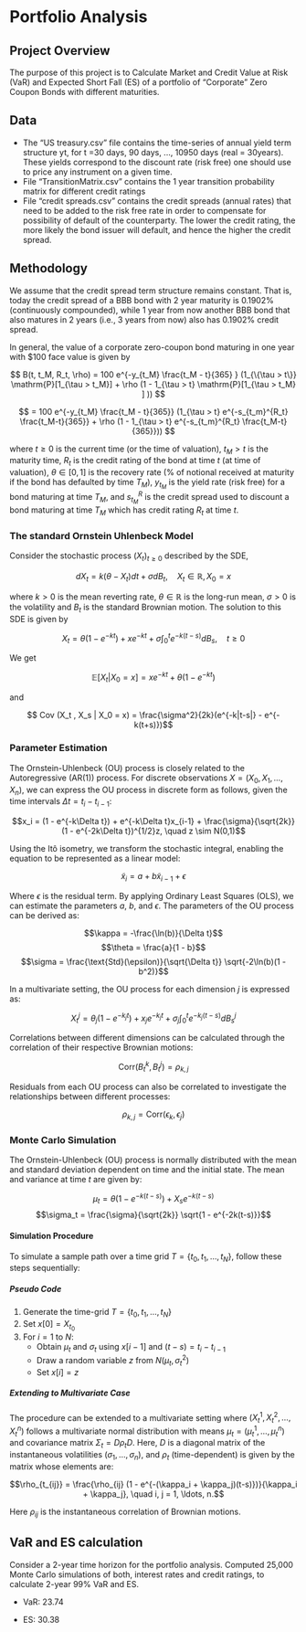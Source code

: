 # Portfolio Analysis

## Project Overview

The purpose of this project is to Calculate Market and Credit Value at Risk (VaR) and Expected Short Fall (ES) of a portfolio of “Corporate” Zero Coupon Bonds with different maturities.

## Data

- The “US treasury.csv” file contains the time-series of annual yield term structure yt, for t =30 days, 90 days, ..., 10950 days (real = 30years). These yields correspond to the discount rate (risk free) one should use to price any instrument on a given time.
- File “TransitionMatrix.csv” contains the 1 year transition probability matrix for different credit ratings
- File “credit spreads.csv” contains the credit spreads (annual rates) that need to be added to the risk free rate in order to compensate for possibility of default of the counterparty. The lower the credit rating, the more likely the bond issuer will default, and hence the higher the credit spread.

## Methodology

We assume that the credit spread term structure remains constant. That is, today the credit spread of a BBB bond with 2 year maturity is 0.1902% (continuously compounded), while 1 year from now another BBB bond that also matures in 2 years (i.e., 3 years from now) also has 0.1902% credit spread.

In general, the value of a corporate zero-coupon bond maturing in one year with $100 face value is given by

$$
B(t, t_M, R_t, \rho) = 100 e^{-y_{t_M} \frac{t_M - t}{365} } (1_{\{\tau > t\}} \mathrm{P}[1_{\tau > t_M}] + \rho (1 - 1_{\tau > t} \mathrm{P}[1_{\tau > t_M} ] ))
$$

$$
= 100 e^{-y_{t_M} \frac{t_M - t}{365}} (1_{\tau > t} e^{-s_{t_m}^{R_t} \frac{t_M-t}{365}} + \rho (1 - 1_{\tau > t} e^{-s_{t_m}^{R_t} \frac{t_M-t}{365}}))
$$

where $t \geq 0$ is the current time (or the time of valuation), $t_M > t$ is the maturity time, $R_t$ is the credit rating of the bond at time $t$ (at time of valuation), $\theta \in [0, 1]$ is the recovery rate (\% of notional received at maturity if the bond has defaulted by time $T_M$), $y_{t_M}$ is the yield rate (risk free) for a bond maturing at time $T_M$, and $s^R_{t_M}$ is the credit spread used to discount a bond maturing at time $T_M$ which has credit rating $R_t$ at time $t$.


### The standard Ornstein Uhlenbeck Model

Consider the stochastic process $(X_t)_{t \geq 0}$ described by the SDE,

$$ dX_t = k (\theta - X_t) dt + \sigma dB_t , \quad X_t \in \mathbb{R}, X_0 = x $$

where $k > 0$ is the mean reverting rate, $\theta \in \mathbb{R}$ is the long-run mean, $\sigma > 0$ is the volatility and $B_t$ is the standard
Brownian motion. The solution to this SDE is given by

$$ X_t = \theta (1 - e^{-kt}) + x e^{-kt} + \sigma \int^t_0 e^{-k(t-s)} dB_s, \quad t \geq 0 $$

We get 

$$ \mathbb{E} [X_t | X_0 = x] = xe^{-kt} + \theta (1 - e^{-kt}) $$

and

$$ Cov (X_t , X_s | X_0 = x) = \frac{\sigma^2}{2k}(e^{-k|t-s|} - e^{-k(t+s)})$$


### Parameter Estimation

The Ornstein-Uhlenbeck (OU) process is closely related to the Autoregressive (AR(1)) process. For discrete observations $X = (X_0, X_1, \ldots, X_n)$, we can express the OU process in discrete form as follows, given the time intervals $\Delta t = t_i - t_{i-1}$:

$$x_i = (1 - e^{-k\Delta t}) + e^{-k\Delta t}x_{i-1} + \frac{\sigma}{\sqrt{2k}}(1 - e^{-2k\Delta t})^{1/2}z, \quad z \sim N(0,1)$$

Using the Itô isometry, we transform the stochastic integral, enabling the equation to be represented as a linear model:

$$ \tilde{x}_i = a + b \tilde{x} _{i-1} + \epsilon $$

Where $\epsilon$ is the residual term. By applying Ordinary Least Squares (OLS), we can estimate the parameters $a$, $b$, and $\epsilon$. The parameters of the OU process can be derived as:

$$\kappa = -\frac{\ln(b)}{\Delta t}$$
$$\theta = \frac{a}{1 - b}$$
$$\sigma = \frac{\text{Std}(\epsilon)}{\sqrt{\Delta t}} \sqrt{-2\ln(b)(1 - b^2)}$$

In a multivariate setting, the OU process for each dimension $j$ is expressed as:

$$X_t^j = \theta_j (1 - e^{-k_j t}) + x_j e^{-k_j t} + \sigma_j \int_0^t e^{-k_j (t-s)} dB_s^j$$

Correlations between different dimensions can be calculated through the correlation of their respective Brownian motions:

$$\text{Corr}(B_t^k, B_t^j) = \rho_{k,j}$$

Residuals from each OU process can also be correlated to investigate the relationships between different processes:

$$\rho_{k,j} = \text{Corr}(\epsilon_k, \epsilon_j)$$

### Monte Carlo Simulation

The Ornstein-Uhlenbeck (OU) process is normally distributed with the mean and standard deviation dependent on time and the initial state. The mean and variance at time $t$ are given by:

$$\mu_t = \theta (1 - e^{-k(t-s)}) + X_s e^{-k(t-s)}$$
$$\sigma_t = \frac{\sigma}{\sqrt{2k}} \sqrt{1 - e^{-2k(t-s)}}$$

#### Simulation Procedure
To simulate a sample path over a time grid $T = \{t_0, t_1, \ldots, t_N\}$, follow these steps sequentially:

##### Pseudo Code
1. Generate the time-grid $T = \{t_0, t_1, \ldots, t_N\}$
2. Set $x[0] = X_{t_0}$
3. For $i = 1$ to $N$:
   - Obtain $\mu_t$ and $\sigma_t$ using $x[i - 1]$ and $(t - s) = t_i - t_{i-1}$
   - Draw a random variable $z$ from $N(\mu_t, \sigma_t^2)$
   - Set $x[i] = z$

##### Extending to Multivariate Case
The procedure can be extended to a multivariate setting where $(X_t^1, X_t^2, \ldots, X_t^n)$ follows a multivariate normal distribution with means $\mu_t = (\mu_t^1, \ldots, \mu_t^n)$ and covariance matrix $\Sigma_t = D\rho_t D$. Here, $D$ is a diagonal matrix of the instantaneous volatilities $(\sigma_1, \ldots, \sigma_n)$, and $\rho_t$ (time-dependent) is given by the matrix whose elements are:

$$\rho_{t_{ij}} = \frac{\rho_{ij} (1 - e^{-(\kappa_i + \kappa_j)(t-s)})}{\kappa_i + \kappa_j}, \quad i, j = 1, \ldots, n.$$

Here $\rho_{ij}$ is the instantaneous correlation of Brownian motions.

## VaR and ES calculation

Consider a 2-year time horizon for the portfolio analysis. Computed 25,000 Monte Carlo simulations of both, interest rates and credit ratings, to calculate 2-year 99% VaR and ES.

* VaR: 23.74

* ES: 30.38







